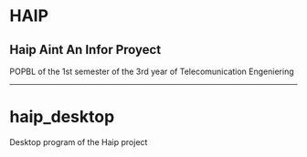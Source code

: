 # HAIP 
## Haip Aint An Infor Proyect
POPBL of the 1st semester of the 3rd year of Telecomunication Engeniering

---

# haip_desktop
Desktop program of the Haip project
